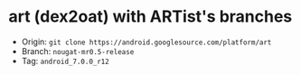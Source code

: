 # art (dex2oat) with ARTist's branches

- Origin: `git clone https://android.googlesource.com/platform/art`
- Branch: `nougat-mr0.5-release`
- Tag:    `android_7.0.0_r12`
